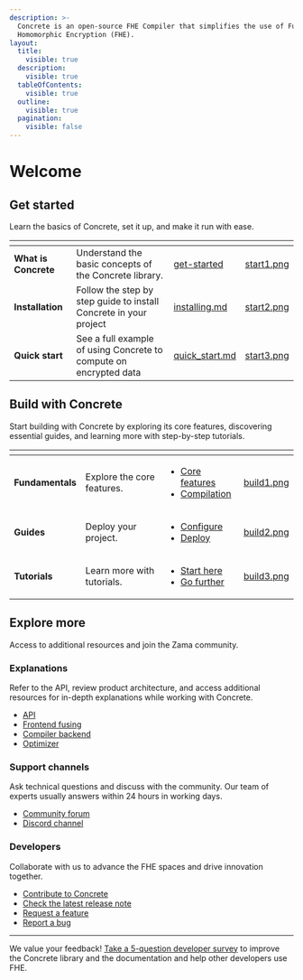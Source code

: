 ```yaml
---
description: >-
  Concrete is an open-source FHE Compiler that simplifies the use of Fully
  Homomorphic Encryption (FHE).
layout:
  title:
    visible: true
  description:
    visible: true
  tableOfContents:
    visible: true
  outline:
    visible: true
  pagination:
    visible: false
---
```


# Welcome

## Get started

Learn the basics of Concrete, set it up, and make it run with ease.

<table data-view="cards"><thead><tr><th></th><th></th><th data-hidden data-card-target data-type="content-ref"></th><th data-hidden data-card-cover data-type="files"></th></tr></thead><tbody><tr><td><strong>What is Concrete</strong></td><td>Understand the basic concepts of the Concrete library.</td><td><a href="get-started/">get-started</a></td><td><a href=".gitbook/assets/start1.png">start1.png</a></td></tr><tr><td><strong>Installation</strong></td><td>Follow the step by step guide to install Concrete in your project</td><td><a href="get-started/installing.md">installing.md</a></td><td><a href=".gitbook/assets/start2.png">start2.png</a></td></tr><tr><td><strong>Quick start</strong></td><td>See a full example of using Concrete to compute on encrypted data</td><td><a href="get-started/quick_start.md">quick_start.md</a></td><td><a href=".gitbook/assets/start3.png">start3.png</a></td></tr></tbody></table>

## Build with Concrete

Start building with Concrete by exploring its core features, discovering essential guides, and learning more with step-by-step tutorials.

<table data-view="cards"><thead><tr><th></th><th></th><th></th><th data-hidden data-card-cover data-type="files"></th></tr></thead><tbody><tr><td><strong>Fundamentals</strong></td><td>Explore the core features.</td><td><ul><li><a href="core-features/fhe_basics.md">Core features</a></li><li><a href="compilation/composition.md">Compilation</a></li></ul></td><td><a href=".gitbook/assets/build1.png">build1.png</a></td></tr><tr><td><strong>Guides</strong></td><td>Deploy your project.</td><td><ul><li><a href="guides/configure.md">Configure</a></li><li><a href="guides/deploy.md">Deploy</a></li></ul></td><td><a href=".gitbook/assets/build2.png">build2.png</a></td></tr><tr><td><strong>Tutorials</strong></td><td>Learn more with tutorials.</td><td><ul><li><a href="tutorials/see-all-tutorials.md#start-here">Start here</a></li><li><a href="tutorials/see-all-tutorials.md#go-further">Go further</a></li></ul></td><td><a href=".gitbook/assets/build3.png">build3.png</a></td></tr></tbody></table>

## Explore more

Access to additional resources and join the Zama community.

### Explanations

Refer to the API, review product architecture, and access additional resources for in-depth explanations while working with Concrete.

* [API](dev/api/)
* [Frontend fusing](explanations/fusing.md)
* [Compiler backend](explanations/backends/)
* [Optimizer](explanations/optimizer.md)

### Support channels

Ask technical questions and discuss with the community. Our team of experts usually answers within 24 hours in working days.

* [Community forum](https://community.zama.ai/c/concrete/)
* [Discord channel](https://discord.fhe.org/)

### Developers

Collaborate with us to advance the FHE spaces and drive innovation together.

* [Contribute to Concrete](dev/contributing.md)
* [Check the latest release note](https://github.com/zama-ai/concrete/releases)
* [Request a feature](https://github.com/zama-ai/concrete/issues/new?assignees=\&labels=feature\&projects=\&template=features.md)
* [Report a bug](https://github.com/zama-ai/concrete/issues/new?assignees=\&labels=bug%2C+triage\&projects=\&template=bug\_report.md)

***

We value your feedback! [Take a 5-question developer survey](http://zama.ai/developer-survey) to improve the Concrete library and the documentation and help other developers use FHE.
